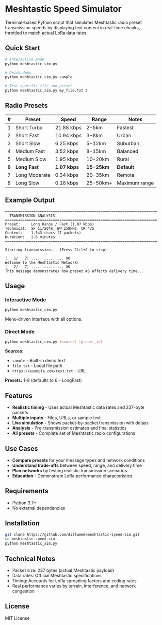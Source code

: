 # Meshtastic Speed Simulator

Terminal-based Python script that simulates Meshtastic radio preset transmission speeds by displaying text content in real-time chunks, throttled to match actual LoRa data rates.

## Quick Start

```bash
# Interactive mode
python meshtastic_sim.py

# Quick demo
python meshtastic_sim.py sample

# Test specific file and preset
python meshtastic_sim.py my_file.txt 3
```

## Radio Presets

| # | Preset | Speed | Range | Notes |
|---|--------|-------|-------|-------|
| 1 | Short Turbo | 21.88 kbps | 2-5km | Fastest |
| 2 | Short Fast | 10.94 kbps | 3-8km | Urban |
| 3 | Short Slow | 6.25 kbps | 5-12km | Suburban |
| 4 | Medium Fast | 3.52 kbps | 8-15km | Balanced |
| 5 | Medium Slow | 1.95 kbps | 10-20km | Rural |
| **6** | **Long Fast** | **1.07 kbps** | **15-25km** | **Default** |
| 7 | Long Moderate | 0.34 kbps | 20-35km | Remote |
| 8 | Long Slow | 0.18 kbps | 25-50km+ | Maximum range |

## Example Output

```
======================================================================
  TRANSMISSION ANALYSIS
======================================================================
Preset:     Long Range / Fast (1.07 kbps)
Technical:  SF 11/2048, BW 250kHz, CR 4/5
Content:    1,543 chars (7 packets)
Duration:   2.6 minutes
======================================================================

Starting transmission... (Press Ctrl+C to stop)

[   1/   7] ............... OK
Welcome to the Meshtastic Network!
[   2/   7] ............... OK
This message demonstrates how preset #6 affects delivery time...
```

## Usage

### Interactive Mode
```bash
python meshtastic_sim.py
```
Menu-driven interface with all options.

### Direct Mode
```bash
python meshtastic_sim.py [source] [preset_id]
```

**Sources:**
- `sample` - Built-in demo text
- `file.txt` - Local file path  
- `https://example.com/text.txt` - URL

**Presets:** 1-8 (defaults to 6 - LongFast)

## Features

- **Realistic timing** - Uses actual Meshtastic data rates and 237-byte packets
- **Multiple inputs** - Files, URLs, or sample text
- **Live simulation** - Shows packet-by-packet transmission with delays
- **Analysis** - Pre-transmission estimates and final statistics
- **All presets** - Complete set of Meshtastic radio configurations

## Use Cases

- **Compare presets** for your message types and network conditions
- **Understand trade-offs** between speed, range, and delivery time
- **Plan networks** by testing realistic transmission scenarios
- **Education** - Demonstrate LoRa performance characteristics

## Requirements

- Python 3.7+
- No external dependencies

## Installation

```bash
git clone https://github.com/dillweed/meshtastic-speed-sim.git
cd meshtastic-speed-sim
python meshtastic_sim.py
```

## Technical Notes

- Packet size: 237 bytes (actual Meshtastic payload)
- Data rates: Official Meshtastic specifications
- Timing: Accounts for LoRa spreading factors and coding rates
- Real performance varies by terrain, interference, and network congestion

## License

MIT License